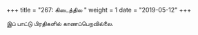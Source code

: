 ﻿+++
title = "267: கிடைத்தில  "
weight = 1
date = "2019-05-12"
+++

இப் பாட்டு பிரதிகளில் காணப்பெறவில்லை.  
